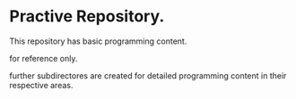 # Practive Repository.
This repository has basic programming content.

for reference only.

further subdirectores are created for detailed programming content in their respective areas.
